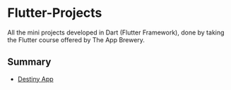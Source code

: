 # Flutter-Projects
All the mini projects developed in Dart (Flutter Framework), done by taking the Flutter course offered by The App Brewery.

## Summary
* [Destiny App](https://github.com/adrianurdar/Flutter-Projects/tree/main/Destini-App)
